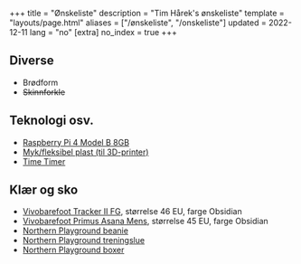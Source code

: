 +++
title = "Ønskeliste"
description = "Tim Hårek's ønskeliste"
template = "layouts/page.html"
aliases = ["/ønskeliste", "/onskeliste"]
updated = 2022-12-11
lang = "no"
[extra]
no_index = true
+++

## Diverse

- Brødform
- ~~Skinnforkle~~

## Teknologi osv.

- [Raspberry Pi 4 Model B 8GB](https://prisguiden.no/produkt/raspberry-pi-4-model-b-8gb-448032)
- [Myk/fleksibel plast (til 3D-printer)](https://prisguiden.no/produkt/v/A7lvW3JDb7U)
- [Time Timer](https://lekeakademiet.no/time-timer-mod-svart-1-time-1078-jac5026.html)

## Klær og sko

- [Vivobarefoot Tracker II FG](https://www.vivobarefoot.com/rw/tracker-ii-fg-mens),
  størrelse 46 EU, farge Obsidian
- [Vivobarefoot Primus Asana Mens](https://www.vivobarefoot.com/rw/primus-asana-mens?colour=Obsidian),
  størrelse 45 EU, farge Obsidian
- [Northern Playground beanie](https://www.northernplayground.no/nb/shop/the-recycled-wool-beanie)
- [Northern Playground treningslue](https://www.northernplayground.no/nb/shop/toyen-lue)
- [Northern Playground boxer](https://www.northernplayground.no/nb/shop/Boxer-kort)
